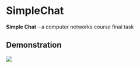 # SimpleChat
**Simple Chat** - a computer networks course final task

## Demonstration
![](https://drive.google.com/uc?export=view&id=1rwWcBEgI8bsDoTR_6lx8qLyjJSZLDGKW)
